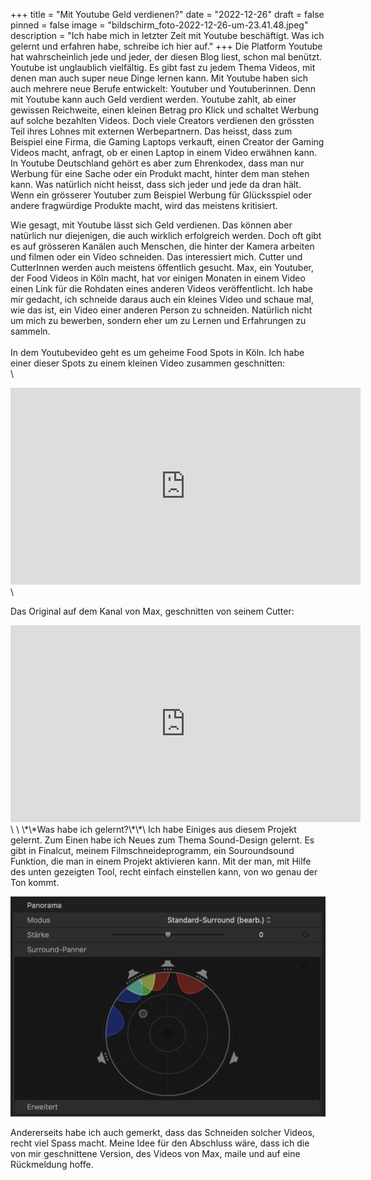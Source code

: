 +++
title = "Mit Youtube Geld verdienen?"
date = "2022-12-26"
draft = false
pinned = false
image = "bildschirm_foto-2022-12-26-um-23.41.48.jpeg"
description = "Ich habe mich in letzter Zeit mit Youtube beschäftigt. Was ich gelernt und erfahren habe, schreibe ich hier auf."
+++
Die Platform Youtube hat wahrscheinlich jede und jeder, der diesen Blog liest, schon mal benützt. Youtube ist unglaublich vielfältig. Es gibt fast zu jedem Thema Videos, mit denen man auch super neue Dinge lernen kann. Mit Youtube haben sich auch mehrere neue Berufe entwickelt: Youtuber und Youtuberinnen. Denn mit Youtube kann auch Geld verdient werden. Youtube zahlt, ab einer gewissen Reichweite, einen kleinen Betrag pro Klick und schaltet Werbung auf solche bezahlten Videos. Doch viele Creators verdienen den grössten Teil ihres Lohnes mit externen Werbepartnern. Das heisst, dass zum Beispiel eine Firma, die Gaming Laptops verkauft, einen Creator der Gaming Videos macht, anfragt, ob er einen Laptop in einem Video erwähnen kann. In Youtube Deutschland gehört es aber zum Ehrenkodex, dass man nur Werbung für eine Sache oder ein Produkt macht, hinter dem man stehen kann. Was natürlich nicht heisst, dass sich jeder und jede da dran hält. Wenn ein grösserer Youtuber zum Beispiel Werbung für Glücksspiel oder andere fragwürdige Produkte macht, wird das meistens kritisiert.

Wie gesagt, mit Youtube lässt sich Geld verdienen. Das können aber natürlich nur diejenigen, die auch wirklich erfolgreich werden. Doch oft gibt es auf grösseren Kanälen auch Menschen, die hinter der Kamera arbeiten und filmen oder ein Video schneiden. Das interessiert mich. Cutter und CutterInnen werden auch meistens öffentlich gesucht. Max, ein Youtuber, der Food Videos in Köln macht, hat vor einigen Monaten in einem Video einen Link für die Rohdaten eines anderen Videos veröffentlicht. Ich habe mir gedacht, ich schneide daraus auch ein kleines Video und schaue mal, wie das ist, ein Video einer anderen Person zu schneiden. Natürlich nicht um mich zu bewerben, sondern eher um zu Lernen und Erfahrungen zu sammeln.\
\
In dem Youtubevideo geht es um geheime Food Spots in Köln. Ich habe einer dieser Spots zu einem kleinen Video zusammen geschnitten:\
\
<iframe width="560" height="315" src="https://www.youtube.com/embed/VKy_uZqEtjA" title="YouTube video player" frameborder="0" allow="accelerometer; autoplay; clipboard-write; encrypted-media; gyroscope; picture-in-picture" allowfullscreen></iframe>\

Das Original auf dem Kanal von Max, geschnitten von seinem Cutter:

<iframe width="560" height="315" src="https://www.youtube.com/embed/P8yMaTetkG8?start=31" title="YouTube video player" frameborder="0" allow="accelerometer; autoplay; clipboard-write; encrypted-media; gyroscope; picture-in-picture" allowfullscreen></iframe>\
\
\*\*Was habe ich gelernt?\*\*\
Ich habe Einiges aus diesem Projekt gelernt. Zum Einen habe ich Neues zum Thema Sound-Design gelernt. Es gibt in Finalcut, meinem Filmschneideprogramm, ein Souroundsound Funktion, die man in einem Projekt aktivieren kann. Mit der man, mit Hilfe des unten gezeigten Tool, recht einfach einstellen kann, von wo genau der Ton kommt. 

![](bildschirm-foto-2022-12-26-um-23.28.45.png)

Andererseits habe ich auch gemerkt, dass das Schneiden solcher Videos, recht viel Spass macht. Meine Idee für den Abschluss wäre, dass ich die von mir geschnittene Version, des Videos von Max, maile und auf eine Rückmeldung hoffe.